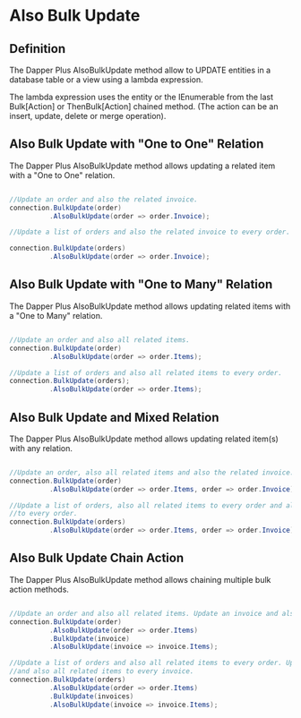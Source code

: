 # Also Bulk Update

## Definition

The Dapper Plus AlsoBulkUpdate method allow to UPDATE entities in a database table or a view using a lambda expression.

The lambda expression uses the entity or the IEnumerable<TEntity> from the last Bulk[Action] or ThenBulk[Action] chained method. (The action can be an insert, update, delete or merge operation).


## Also Bulk Update with "One to One" Relation

The Dapper Plus AlsoBulkUpdate method allows updating a related item with a "One to One" relation.


```csharp

//Update an order and also the related invoice.
connection.BulkUpdate(order)
          .AlsoBulkUpdate(order => order.Invoice);

//Update a list of orders and also the related invoice to every order.

connection.BulkUpdate(orders)
          .AlsoBulkUpdate(order => order.Invoice);
```

## Also Bulk Update with "One to Many" Relation

The Dapper Plus AlsoBulkUpdate method allows updating related items with a "One to Many" relation.


```csharp

//Update an order and also all related items.
connection.BulkUpdate(order)
          .AlsoBulkUpdate(order => order.Items);

//Update a list of orders and also all related items to every order.
connection.BulkUpdate(orders);
          .AlsoBulkUpdate(order => order.Items);
```

## Also Bulk Update and Mixed Relation

The Dapper Plus AlsoBulkUpdate method allows updating related item(s) with any relation.


```csharp

//Update an order, also all related items and also the related invoice.
connection.BulkUpdate(order)
          .AlsoBulkUpdate(order => order.Items, order => order.Invoice);

//Update a list of orders, also all related items to every order and also the related invoice
//to every order.
connection.BulkUpdate(orders)
          .AlsoBulkUpdate(order => order.Items, order => order.Invoice);
```

## Also Bulk Update Chain Action

The Dapper Plus AlsoBulkUpdate method allows chaining multiple bulk action methods.


```csharp

//Update an order and also all related items. Update an invoice and also all related invoice items.
connection.BulkUpdate(order)
          .AlsoBulkUpdate(order => order.Items)
          .BulkUpdate(invoice)
          .AlsoBulkUpdate(invoice => invoice.Items);

//Update a list of orders and also all related items to every order. Update a list of invoices 
//and also all related items to every invoice.
connection.BulkUpdate(orders)
          .AlsoBulkUpdate(order => order.Items)
          .BulkUpdate(invoices)
          .AlsoBulkUpdate(invoice => invoice.Items);

```
